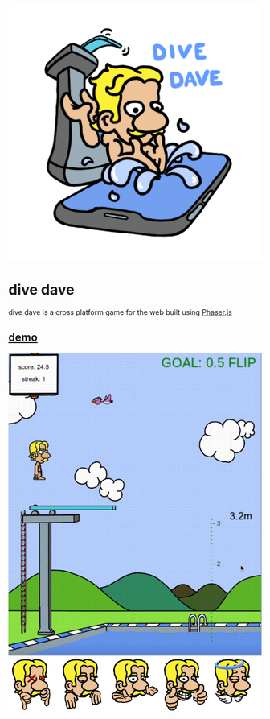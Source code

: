 ![logo.png](assets/cover.png)
# dive dave
dive dave is a cross platform game for the web
built using [Phaser.js](https://phaser.io/)

## [demo](https://drawvid.com/code/divedave/)

![divedave.gif](promo/divedave.gif)
![dave.png](assets/divedave-emotions.png)